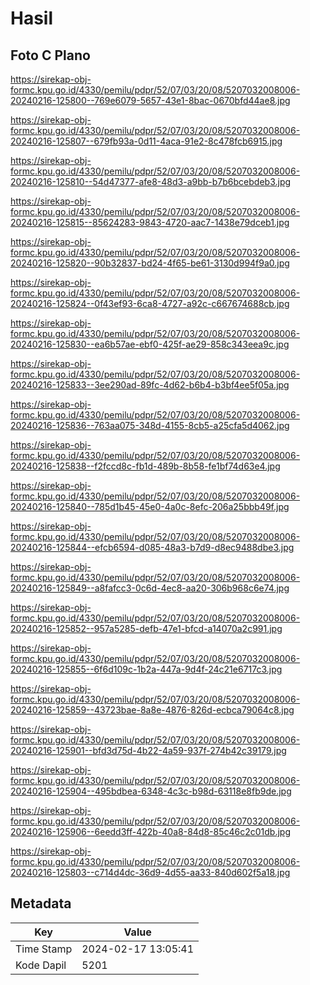 # Hasil

## Foto C Plano

https://sirekap-obj-formc.kpu.go.id/4330/pemilu/pdpr/52/07/03/20/08/5207032008006-20240216-125800--769e6079-5657-43e1-8bac-0670bfd44ae8.jpg

https://sirekap-obj-formc.kpu.go.id/4330/pemilu/pdpr/52/07/03/20/08/5207032008006-20240216-125807--679fb93a-0d11-4aca-91e2-8c478fcb6915.jpg

https://sirekap-obj-formc.kpu.go.id/4330/pemilu/pdpr/52/07/03/20/08/5207032008006-20240216-125810--54d47377-afe8-48d3-a9bb-b7b6bcebdeb3.jpg

https://sirekap-obj-formc.kpu.go.id/4330/pemilu/pdpr/52/07/03/20/08/5207032008006-20240216-125815--85624283-9843-4720-aac7-1438e79dceb1.jpg

https://sirekap-obj-formc.kpu.go.id/4330/pemilu/pdpr/52/07/03/20/08/5207032008006-20240216-125820--90b32837-bd24-4f65-be61-3130d994f9a0.jpg

https://sirekap-obj-formc.kpu.go.id/4330/pemilu/pdpr/52/07/03/20/08/5207032008006-20240216-125824--0f43ef93-6ca8-4727-a92c-c667674688cb.jpg

https://sirekap-obj-formc.kpu.go.id/4330/pemilu/pdpr/52/07/03/20/08/5207032008006-20240216-125830--ea6b57ae-ebf0-425f-ae29-858c343eea9c.jpg

https://sirekap-obj-formc.kpu.go.id/4330/pemilu/pdpr/52/07/03/20/08/5207032008006-20240216-125833--3ee290ad-89fc-4d62-b6b4-b3bf4ee5f05a.jpg

https://sirekap-obj-formc.kpu.go.id/4330/pemilu/pdpr/52/07/03/20/08/5207032008006-20240216-125836--763aa075-348d-4155-8cb5-a25cfa5d4062.jpg

https://sirekap-obj-formc.kpu.go.id/4330/pemilu/pdpr/52/07/03/20/08/5207032008006-20240216-125838--f2fccd8c-fb1d-489b-8b58-fe1bf74d63e4.jpg

https://sirekap-obj-formc.kpu.go.id/4330/pemilu/pdpr/52/07/03/20/08/5207032008006-20240216-125840--785d1b45-45e0-4a0c-8efc-206a25bbb49f.jpg

https://sirekap-obj-formc.kpu.go.id/4330/pemilu/pdpr/52/07/03/20/08/5207032008006-20240216-125844--efcb6594-d085-48a3-b7d9-d8ec9488dbe3.jpg

https://sirekap-obj-formc.kpu.go.id/4330/pemilu/pdpr/52/07/03/20/08/5207032008006-20240216-125849--a8fafcc3-0c6d-4ec8-aa20-306b968c6e74.jpg

https://sirekap-obj-formc.kpu.go.id/4330/pemilu/pdpr/52/07/03/20/08/5207032008006-20240216-125852--957a5285-defb-47e1-bfcd-a14070a2c991.jpg

https://sirekap-obj-formc.kpu.go.id/4330/pemilu/pdpr/52/07/03/20/08/5207032008006-20240216-125855--6f6d109c-1b2a-447a-9d4f-24c21e6717c3.jpg

https://sirekap-obj-formc.kpu.go.id/4330/pemilu/pdpr/52/07/03/20/08/5207032008006-20240216-125859--43723bae-8a8e-4876-826d-ecbca79064c8.jpg

https://sirekap-obj-formc.kpu.go.id/4330/pemilu/pdpr/52/07/03/20/08/5207032008006-20240216-125901--bfd3d75d-4b22-4a59-937f-274b42c39179.jpg

https://sirekap-obj-formc.kpu.go.id/4330/pemilu/pdpr/52/07/03/20/08/5207032008006-20240216-125904--495bdbea-6348-4c3c-b98d-63118e8fb9de.jpg

https://sirekap-obj-formc.kpu.go.id/4330/pemilu/pdpr/52/07/03/20/08/5207032008006-20240216-125906--6eedd3ff-422b-40a8-84d8-85c46c2c01db.jpg

https://sirekap-obj-formc.kpu.go.id/4330/pemilu/pdpr/52/07/03/20/08/5207032008006-20240216-125803--c714d4dc-36d9-4d55-aa33-840d602f5a18.jpg


## Metadata

| Key        | Value               |
| ---------- | ------------------- |
| Time Stamp | 2024-02-17 13:05:41 |
| Kode Dapil | 5201                |



